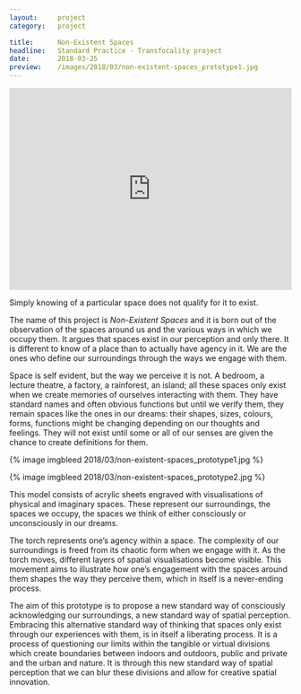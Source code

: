 ```yaml
---
layout:     project
category:   project

title:      Non-Existent Spaces
headline:	Standard Practice - Transfocality project
date:       2018-03-25
preview:    /images/2018/03/non-existent-spaces_prototype1.jpg
---
```

<iframe src="https://player.vimeo.com/video/261715642?title=0&byline=0&portrait=0" width="100%" height="360" frameborder="0" webkitallowfullscreen mozallowfullscreen allowfullscreen></iframe>

Simply knowing of a particular space does not qualify for it to exist. 

The name of this project is *Non-Existent Spaces* and it is born out of the observation of the spaces around us and the various ways in which we occupy them. It argues that spaces exist in our perception and only there. It is different to know of a place than to actually have agency in it. We are the ones who define our surroundings through the ways we engage with them.

Space is self evident, but the way we perceive it is not. A bedroom, a lecture theatre, a factory, a rainforest, an island; all these spaces only exist when we create memories of ourselves interacting with them. They have standard names and often obvious functions but until we verify them, they remain spaces like the ones in our dreams: their shapes, sizes, colours, forms, functions might be changing depending on our thoughts and feelings. They will not exist until some or all of our senses are given the chance to create definitions for them.

{% image imgbleed 2018/03/non-existent-spaces_prototype1.jpg %}

{% image imgbleed 2018/03/non-existent-spaces_prototype2.jpg %}

This model consists of acrylic sheets engraved with visualisations of physical and imaginary spaces. These represent our surroundings, the spaces we occupy, the spaces we think of either consciously or unconsciously in our dreams.

The torch represents one’s agency within a space. The complexity of our surroundings is freed from its chaotic form when we engage with it. As the torch moves, different layers of spatial visualisations become visible. This movement aims to illustrate how one’s engagement with the spaces around them shapes the way they perceive them, which in itself is a never-ending process.

The aim of this prototype is to propose a new standard way of consciously acknowledging our surroundings, a new standard way of spatial perception. Embracing this alternative standard way of thinking that spaces only exist through our experiences with them, is in itself a liberating process. It is a process of questioning our limits within the tangible or virtual divisions which create boundaries between indoors and outdoors, public and private and the urban and nature. It is through this new standard way of spatial perception that we can blur these divisions and allow for creative spatial innovation.
